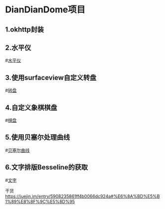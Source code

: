 DianDianDome项目
===========================
1.okhttp封装
-----------
2.水平仪
-------
#[水平仪](https://github.com/suhuMM/DianDianDome/edit/master/image/shuiping.png)

3.使用surfaceview自定义转盘
-------------------------
#[转盘](https://github.com/suhuMM/DianDianDome/edit/master/image/zhuanpan.png)

4.自定义象棋棋盘
---------------
#[棋盘](https://github.com/suhuMM/DianDianDome/edit/master/image/chess.png)

5.使用贝塞尔处理曲线
------------------
#[贝塞尔曲线](https://github.com/suhuMM/DianDianDome/edit/master/image/line.png)

6.文字排版Besseline的获取
-----------------------
#[文字](https://github.com/suhuMM/DianDianDome/edit/master/image/text.png)

干货
https://juejin.im/entry/5908235861ff4b0066dc924a#%E6%8A%BD%E5%B1%89%E8%8F%9C%E5%8D%95

